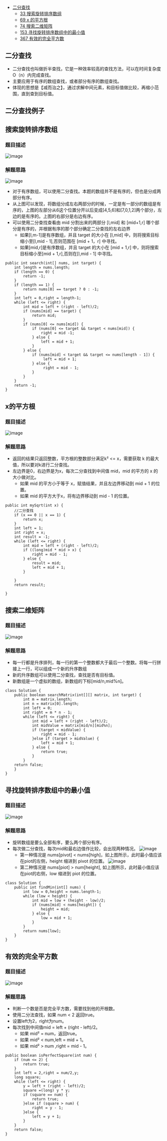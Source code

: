* [二分查找](#二分查找)
   * [33 搜索旋转排序数组](#搜索旋转排序数组)
   * [69 x 的平方根](#x的平方根)
   * [74 搜索二维矩阵](#搜索二维矩阵)
   * [153 寻找旋转排序数组中的最小值](#寻找旋转排序数组中的最小值)
   * [367 有效的完全平方数](#有效的完全平方数)

## 二分查找
* 二分查找也叫做折半查找，它是一种效率较高的查找方法，可以在时间复杂度O（n）内完成查找。
* 主要应用于有序的数组查找，或者部分有序的数组查找。
* 体现的思想是【减而治之】，通过求解中间元素，和目标值做比较，再缩小范围，直到查到目标值。

## 二分查找例子

## 搜索旋转排序数组

### 题目描述
![image](https://user-images.githubusercontent.com/11553237/133453669-df153a3a-8637-49ed-8c13-b982bd97f22f.png)

### 解题思路
![image](https://user-images.githubusercontent.com/11553237/133454494-b9576f0a-2593-477b-bcc7-35e15e83b798.png)

* 对于有序数组，可以使用二分查找。本题的数组并不是有序的，但也是分成两部分有序。
* 从上图可以发现，将数组分成左右两部分的时候，一定是有一部分的数组是有序的，上图的左部分从6这个位置分开以后变成[4,5,6]和[7,0,1,2]两个部分，左边的是有序的。上图的右部分是右边有序。
* 可以使用二分查找查看由 mid 分割出来的两部分 [l,mid] 和 [mid+1,r] 哪个部分是有序的，并根据有序的那个部分确定二分查找的左右边界
  * 如果[l,m-1]是有序数组，并且 target 的大小在 [l,mid] 中，则将搜索目标缩小至[l,mid - 1],否则范围在 [mid + 1，r] 中寻找。
  * 如果[mid,r]是有序数组，并且 target 的大小在 [mid + 1,r] 中，则将搜索目标缩小至[mid + 1,r],否则在[l,mid - 1] 中寻找。 

```
public int search(int[] nums, int target) {
    int length = nums.length;
    if (length == 0) {
        return -1;
    }
    if (length == 1) {
        return nums[0] == target ? 0 : -1;
    }
    int left = 0,right = length-1;
    while (left <= right) {
        int mid = left + (right - left)/2;
        if (nums[mid] == target) {
            return mid;
        }
        if (nums[0] <= nums[mid]) {
            if (nums[0] <= target && target < nums[mid]) {
                right = mid -1;
            } else {
                left = mid + 1;
            }
        } else {
            if (nums[mid] < target && target <= nums[length - 1]) {
                 left = mid + 1;
            } else {
                 right = mid - 1;
            }
        }
    }
    return -1;
}

```

## x的平方根
### 题目描述
![image](https://user-images.githubusercontent.com/11553237/133540023-09218358-464a-4656-b17b-27bef4e13890.png)

### 解题思路
* 返回的结果只返回整数，平方根的整数部分满足k² <= x，需要获取 k 的最大值，所以要对k进行二分查找。
* 左边界是0，右边界是为x，每次二分查找到中间值 mid，mid 的平方的 x 的大小做对比。
  * 如果 mid 的平方小于等于 x，赋值结果，并且左边界移动到 mid + 1 的位置。
  * 如果 mid 的平方大于x，将有边界移动到 mid - 1 的位置。

```
public int mySqrt(int x) {
    //二分查找
    if (x == 0 || x == 1) {
        return x;
    }
    int left = 1;
    int right = x;
    int result = -1;
    while (left <= right) {
        int mid = left + (right - left)/2;
        if ((long)mid * mid > x) {
            right = mid - 1;
        } else {	
            result = mid;
            left = mid + 1;
        }

    }
    return result;

}

```


## 搜索二维矩阵

### 题目描述
![image](https://user-images.githubusercontent.com/11553237/133532155-d8d7dca3-f572-4924-a80a-73f61ec9efee.png)

### 解题思路
* 每一行都是升序排列，每一行的第一个整数都大于最后一个整数。将每一行拼接上一行，可以组成一个新的升序数组
* 新的升序数组可以使用二分查找，查找是否有目标值。
* 新数组是一个虚拟的数组，新数组的下标[mid/n,mid%n]。

```
class Solution {
    public boolean searchMatrix(int[][] matrix, int target) {
        int m = matrix.length;
        int n = matrix[0].length;
        int left = 0;
        int right = m * n - 1;
        while (left <= right) {
            int mid = left + (right - left)/2;
            int midValue = matrix[mid/n][mid%n];
            if (target < midValue) {
                right = mid - 1;
            }else if (target > midValue) {
                left = mid + 1;
            } else {
                return true;
            }
        }
	return false;
    }
}
```

## 寻找旋转排序数组中的最小值
### 题目描述
![image](https://user-images.githubusercontent.com/11553237/133534980-8fbd7150-7f8b-414a-8a19-eb08805adbcd.png)

### 解题思路
* 旋转数组是要么全部有序，要么两个部分有序。
* 每次做二分查找，每次mid和最右边值作比较，会出现两种情况。
![image](https://user-images.githubusercontent.com/11553237/133537152-e301094d-e573-46b3-baec-6ef8690d14ee.png)	
   * 第一种情况是 nums[pivot] < nums[high]，如上图所示，此时最小值应该在piot的左侧，height 缩进到 pivot 的位置。
![image](https://user-images.githubusercontent.com/11553237/133537382-082a5373-7e86-43d8-8e09-b28ee12e4605.png)
   * 第二种情况是 nums[piot] > num[height], 如上图所示，此时最小值应该在piot的右侧，low 缩进到 piot 的位置。

```
class Solution {
    public int findMin(int[] nums) {
        int low = 0,height = nums.length-1;
	    while (low < height) {
            int mid = low + (height - low)/2;
            if (nums[mid] < nums[height]) {
                height = mid;
            } else {
                low = mid + 1;
            }
        }
	    return nums[low];
    }
}
```

## 有效的完全平方数
### 题目描述
![image](https://user-images.githubusercontent.com/11553237/133556149-693e9336-2f7d-4ad3-b196-623044cde2fb.png)
### 解题思路
* 判断一个数是否是完全平方数，需要找到他的开根数。
* 使用二分法查找，如果 num < 2 返回true。
* 设置left为2，right为num。
* 每次找到中间值mid = left + (right - left)/2。
  * 如果 mid² = num，返回true。
  * 如果 mid² < num,left = mid + 1。
  * 如果 mid² > num ,right = mid - 1。

```
public boolean isPerfectSquare(int num) {
    if (num <= 2) {
        return true;
    }
    int left = 2,right = num/2,y;
    long square;
    while (left <= right) {
        y = left + (right - left)/2;
        square =(long) y * y;
        if (square == num) {
            return true;
        }else if (square > num) {
            right = y - 1;
        }else {
            left = y + 1;
        }
    }
    return false;
}
```







